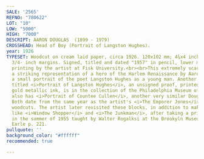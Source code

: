 ```yaml
---
SALE: '2565'
REFNO: "780622"
LOT: "10"
LOW: "5000"
HIGH: "7000"
DESCRIPT: AARON DOUGLAS  (1899 - 1979)
CROSSHEAD: Head of Boy (Portrait of Langston Hughes).
year: 1926
TYPESET: Woodcut on cream laid paper, circa 1926. 120x102 mm; 4¾x4 inches, 1/4 to
  3/4- inch margins. Signed, titled and dated "1957" in pencil, lower margin. A later
  printing by the artist at Fisk University.<br><br>This extremely scarce print is
  a striking representation of a hero of the Harlem Renaissance by Aaron Douglas,
  a small portrait of the poet Langston Hughes as a young man. Another impression,
  titled <i>Portrait of Langston Hughes</i>, an unsigned proof, printed in brown and
  gold metallic ink, is in the collection of the Philadelphia Museum of Art. The museum
  also has <i>Portrait of Countee Cullen</i>, another very similar Douglas woodcut.
  Both date from the same year as the artist's <i>The Emporer Jones</i> series of
  woodcuts. The artist later revisited these blocks, in addition to making new etchings
  like <i>Window Shopper</i> and <i>The Junkman</i>, after taking a printmaking class
  in the summer of 1955 taught by Walter Rogalksi at the Brookyln Museum Art School.
  Earle p. 221.
pullquote: ''
background_color: "#ffffff"
recommended: true

---
```

